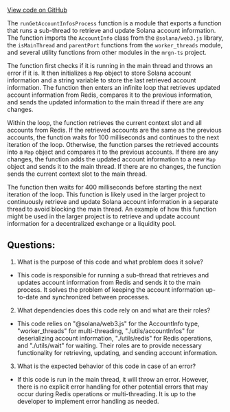 [View code on GitHub](https://github.com/mrgnlabs/mrgn-ts/apps/alpha-liquidator/src/getAccountInfosProcess.ts)

The `runGetAccountInfosProcess` function is a module that exports a function that runs a sub-thread to retrieve and update Solana account information. The function imports the `AccountInfo` class from the `@solana/web3.js` library, the `isMainThread` and `parentPort` functions from the `worker_threads` module, and several utility functions from other modules in the `mrgn-ts` project.

The function first checks if it is running in the main thread and throws an error if it is. It then initializes a `Map` object to store Solana account information and a string variable to store the last retrieved account information. The function then enters an infinite loop that retrieves updated account information from Redis, compares it to the previous information, and sends the updated information to the main thread if there are any changes.

Within the loop, the function retrieves the current context slot and all accounts from Redis. If the retrieved accounts are the same as the previous accounts, the function waits for 100 milliseconds and continues to the next iteration of the loop. Otherwise, the function parses the retrieved accounts into a `Map` object and compares it to the previous accounts. If there are any changes, the function adds the updated account information to a new `Map` object and sends it to the main thread. If there are no changes, the function sends the current context slot to the main thread.

The function then waits for 400 milliseconds before starting the next iteration of the loop. This function is likely used in the larger project to continuously retrieve and update Solana account information in a separate thread to avoid blocking the main thread. An example of how this function might be used in the larger project is to retrieve and update account information for a decentralized exchange or a liquidity pool.

## Questions:

1.  What is the purpose of this code and what problem does it solve?

- This code is responsible for running a sub-thread that retrieves and updates account information from Redis and sends it to the main process. It solves the problem of keeping the account information up-to-date and synchronized between processes.

2. What dependencies does this code rely on and what are their roles?

- This code relies on "@solana/web3.js" for the AccountInfo type, "worker_threads" for multi-threading, "./utils/accountInfos" for deserializing account information, "./utils/redis" for Redis operations, and "./utils/wait" for waiting. Their roles are to provide necessary functionality for retrieving, updating, and sending account information.

3. What is the expected behavior of this code in case of an error?

- If this code is run in the main thread, it will throw an error. However, there is no explicit error handling for other potential errors that may occur during Redis operations or multi-threading. It is up to the developer to implement error handling as needed.

